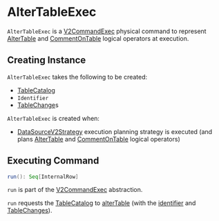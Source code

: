 # AlterTableExec

`AlterTableExec` is a [V2CommandExec](V2CommandExec.md) physical command to represent [AlterTable](../logical-operators/AlterTable.md) and [CommentOnTable](../logical-operators/CommentOnTable.md) logical operators at execution.

## Creating Instance

`AlterTableExec` takes the following to be created:

* <span id="catalog"> [TableCatalog](../connector/catalog/TableCatalog.md)
* <span id="ident"> `Identifier`
* <span id="changes"> [TableChange](../connector/catalog/TableChange.md)s

`AlterTableExec` is created when:

* [DataSourceV2Strategy](../execution-planning-strategies/DataSourceV2Strategy.md) execution planning strategy is executed (and plans [AlterTable](../logical-operators/AlterTable.md) and [CommentOnTable](../logical-operators/CommentOnTable.md) logical operators)

## <span id="run"> Executing Command

```scala
run(): Seq[InternalRow]
```

`run` is part of the [V2CommandExec](V2CommandExec.md#run) abstraction.

`run` requests the [TableCatalog](#catalog) to [alterTable](../connector/catalog/TableCatalog.md#alterTable) (with the [identifier](#ident) and [TableChanges](#changes)).
